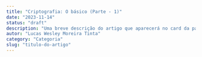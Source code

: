 ```yaml
---
title: "Criptografia: O básico (Parte - 1)"
date: "2023-11-14"
status: "draft"
description: "Uma breve descrição do artigo que aparecerá no card da página principal"
autor: "Lucas Wesley Moreira Tinta"
category: "Categoria"
slug: "titulo-do-artigo"
---
```



